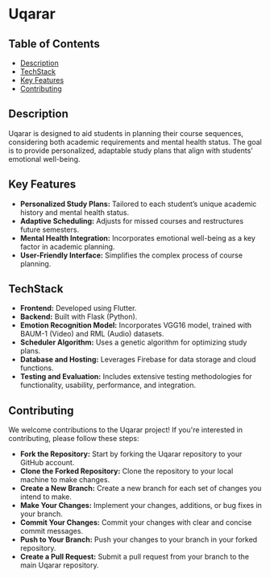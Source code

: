 # Uqarar

## Table of Contents

- [Description](#description)
- [TechStack](#techstack)
- [Key Features](#key-features)
- [Contributing](#contributing)

## Description

Uqarar is designed to aid students in planning their course sequences, considering both academic requirements and mental health status. The goal is to provide personalized, adaptable study plans that align with students' emotional well-being.

## Key Features

- **Personalized Study Plans:** Tailored to each student’s unique academic history and mental health status.
- **Adaptive Scheduling:** Adjusts for missed courses and restructures future semesters.
- **Mental Health Integration:** Incorporates emotional well-being as a key factor in academic planning.
- **User-Friendly Interface:** Simplifies the complex process of course planning.

## TechStack

- **Frontend:** Developed using Flutter.
- **Backend:** Built with Flask (Python).
- **Emotion Recognition Model:** Incorporates VGG16 model, trained with BAUM-1 (Video) and RML (Audio) datasets.
- **Scheduler Algorithm:** Uses a genetic algorithm for optimizing study plans.
- **Database and Hosting:** Leverages Firebase for data storage and cloud functions.
- **Testing and Evaluation:** Includes extensive testing methodologies for functionality, usability, performance, and integration.

## Contributing

We welcome contributions to the Uqarar project! If you're interested in contributing, please follow these steps:

- **Fork the Repository:** Start by forking the Uqarar repository to your GitHub account.
- **Clone the Forked Repository:** Clone the repository to your local machine to make changes.
- **Create a New Branch:** Create a new branch for each set of changes you intend to make.
- **Make Your Changes:** Implement your changes, additions, or bug fixes in your branch.
- **Commit Your Changes:** Commit your changes with clear and concise commit messages.
- **Push to Your Branch:** Push your changes to your branch in your forked repository.
- **Create a Pull Request:** Submit a pull request from your branch to the main Uqarar repository.
